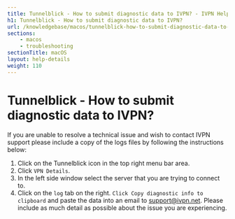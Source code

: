 ```yaml
---
title: Tunnelblick - How to submit diagnostic data to IVPN? - IVPN Help
h1: Tunnelblick - How to submit diagnostic data to IVPN?
url: /knowledgebase/macos/tunnelblick-how-to-submit-diagnostic-data-to-ivpn/
sections:
    - macos
    - troubleshooting
sectionTitle: macOS
layout: help-details
weight: 110
---
```

# Tunnelblick - How to submit diagnostic data to IVPN?

If you are unable to resolve a technical issue and wish to contact IVPN support please include a copy of the logs files by following the instructions below:

1. Click on the Tunnelblick icon in the top right menu bar area.
2. Click `VPN Details`.
3. In the left side window select the server that you are trying to connect to.
4. Click on the `log` tab on the right. `Click Copy diagnostic info to clipboard` and paste the data into an email to [support@ivpn.net](mailto:support@ivpn.net). Please include as much detail as possible about the issue you are experiencing.
